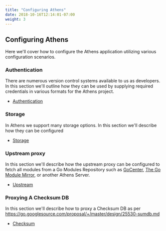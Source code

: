 ```yaml
---
title: "Configuring Athens"
date: 2018-10-16T12:14:01-07:00
weight: 3
---
```


## Configuring Athens
Here we'll cover how to configure the Athens application utilizing various configuration scenarios.

### Authentication
There are numerous version control systems available to us as developers.  In this section we'll outline how they can be used by supplying required credentials in various formats for the Athens project.

 - [Authentication](/configuration/authentication)
 
### Storage
In Athens we support many storage options. In this section we'll describe how they can be configured

 - [Storage](/configuration/storage)


 ### Upstream proxy
 In this section we'll describe how the upstream proxy can be configured to fetch all modules from a Go Modules Repository such as [GoCenter](https://gocenter.io), [The Go Module Mirror](https://proxy.golang.org), or another Athens Server.

  - [Upstream](/configuration/upstream)

### Proxying A Checksum DB
In this section we'll describe how to proxy a Checksum DB as per https://go.googlesource.com/proposal/+/master/design/25530-sumdb.md

- [Checksum](/configuration/sumdb)
